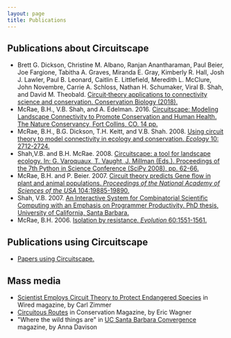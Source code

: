 ```yaml
---
layout: page
title: Publications
---
```


## Publications about Circuitscape
- Brett G. Dickson, Christine M. Albano, Ranjan Anantharaman, Paul Beier, Joe Fargione, Tabitha A. Graves, Miranda E. Gray, Kimberly R. Hall, Josh J. Lawler, Paul B. Leonard, Caitlin E. Littlefield, Meredith L. McClure, John Novembre, Carrie A. Schloss, Nathan H. Schumaker, Viral B. Shah, and David M. Theobald. [Circuit‐theory applications to connectivity science and conservation. Conservation Biology (2018).](pubs/Dickson_et_al_ConsBio.pdf)
- McRae, B.H., V.B. Shah, and A. Edelman. 2016. [Circuitscape: Modeling Landscape Connectivity to Promote Conservation and Human Health. The Nature Conservancy, Fort Collins, CO. 14 pp.](pubs/circuitscape_whitepaper.pdf)
- McRae, B.H., B.G. Dickson, T.H. Keitt, and V.B. Shah. 2008. [Using circuit theory to model connectivity in ecology and conservation. *Ecology* 10: 2712-2724.](pubs/McRae_et_al_2008_Ecology.pdf)
- Shah,V.B. and B.H. McRae. 2008. [Circuitscape: a tool for landscape ecology. In: G. Varoquaux, T. Vaught, J. Millman (Eds.). Proceedings of the 7th Python in Science Conference (SciPy 2008), pp. 62-66.](pubs/Shah_McRae_Circuitscape_Python_Scipy08.pdf)
- McRae, B.H. and P. Beier. 2007. [Circuit theory predicts Gene flow in plant and animal populations. *Proceedings of the National Academy of Sciences of the USA* 104:19885-19890.](pubs/McRae_Beier_2007_PNAS.pdf)
- Shah, V.B. 2007. [An Interactive System for Combinatorial Scientific Computing with an Emphasis on Programmer Productivity. PhD thesis, University of California, Santa Barbara.](pubs/Shah_thesis_2007.pdf)
- McRae, B.H. 2006. [Isolation by resistance. *Evolution* 60:1551-1561.](pubs/McRae_2006_IBR_Evolution.pdf)

## Publications using Circuitscape

- [Papers using Circuitscape.](https://scholar.google.com/scholar?cites=9518024834481013047&as_sdt=40000005&sciodt=0,22&hl=en)

## Mass media

- [Scientist Employs Circuit Theory to Protect Endangered Species](https://www.wired.com/2007/12/dissection-1210/) in Wired magazine, by Carl Zimmer
- [Circuitous Routes](https://www.conservationmagazine.org/2008/07/circuitous-routes/) in Conservation Magazine, by Eric Wagner
- "Where the wild things are" in [UC Santa Barbara Convergence](https://issuu.com/convergence/docs/convergence-10) magazine, by Anna Davison
